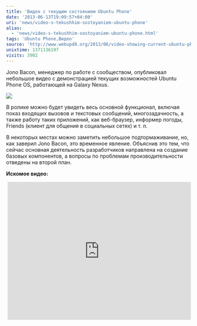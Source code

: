 ```yaml
---
title: 'Видео с текущим состоянием Ubuntu Phone'
date: '2013-06-13T19:09:57+04:00'
uri: 'news/video-s-tekushhim-sostoyaniem-ubuntu-phone'
alias: 
  - 'news/video-s-tekushhim-sostoyaniem-ubuntu-phone.html'
tags: 'Ubuntu Phone,Видео'
source: 'http://www.webupd8.org/2013/06/video-showing-current-ubuntu-phone-state.html'
unixtime: 1371136197
visits: 3902
---
```

Jono Bacon, менеджер по работе с сообществом, опубликовал небольшое видео с демонстрацией текущих возможностей Ubuntu Phone OS, работающей на Galaxy Nexus.

[![](img/2013/06/13/19-00/ubuntu-phone-9032557909-o.jpg)](img/2013/06/13/19-00/ubuntu-phone-9032557909-o.jpg)

В ролике можно будет увидеть весь основной функционал, включая показ входящих вызовов и текстовых сообщений, многозадачность, а также работу таких приложений, как веб-браузер, информер погоды, Friends (клиент для общения в социальных сетях) и т. п.

В некоторых местах можно заметить небольшое подтормаживание, но, как заверил Jono Bacon, это временное явление. Объяснив это тем, что сейчас основная деятельность разработчиков направлена на создание базовых компонентов, а вопросы по проблемам производительности отведены на второй план.

**Искомое видео:**

 <iframe src="https://www.youtube.com/embed/Q566IGyVB0o" frameborder="0" width="500" height="375"></iframe>
